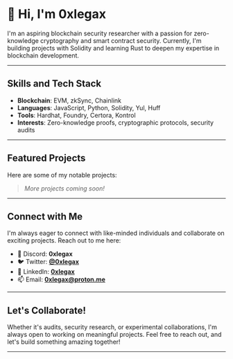 # 👋 Hi, I'm 0xlegax

I'm an aspiring blockchain security researcher with a passion for zero-knowledge cryptography and smart contract security. Currently, I'm building projects with Solidity and learning Rust to deepen my expertise in blockchain development.

---

## Skills and Tech Stack
- **Blockchain**: EVM, zkSync, Chainlink
- **Languages**: JavaScript, Python, Solidity, Yul, Huff
- **Tools**: Hardhat, Foundry, Certora, Kontrol
- **Interests**: Zero-knowledge proofs, cryptographic protocols, security audits

---

## Featured Projects
Here are some of my notable projects:
> *More projects coming soon!*

---

## Connect with Me
I'm always eager to connect with like-minded individuals and collaborate on exciting projects. Reach out to me here:

- 💬 Discord: **0xlegax**
- 🐦 Twitter: [**@0xlegax**](https://twitter.com/0xlegax)
- 💼 LinkedIn: [**0xlegax**](https://www.linkedin.com/in/0xlegax-%E2%80%8E-78a4a02a3/)
- 📫 Email: **[0xlegax@proton.me](mailto:0xlegax@proton.me)**

---

## Let's Collaborate!
Whether it's audits, security research, or experimental collaborations, I'm always open to working on meaningful projects. Feel free to reach out, and let's build something amazing together!

---

